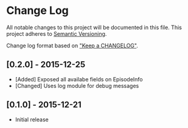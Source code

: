 # Change Log
All notable changes to this project will be documented in this file.
This project adheres to [Semantic Versioning](http://semver.org/).

Change log format based on
["Keep a CHANGELOG"](http://keepachangelog.com/).

## [0.2.0] - 2015-12-25
- [Added] Exposed all availabe fields on EpisodeInfo
- [Changed] Uses log module for debug messages

## [0.1.0] - 2015-12-21
- Initial release
